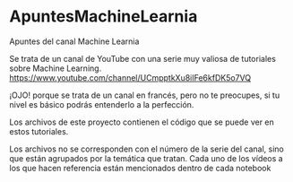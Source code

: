 # ApuntesMachineLearnia
Apuntes del canal Machine Learnia

Se trata de un canal de YouTube con una serie muy valiosa de tutoriales sobre Machine Learning. 
https://www.youtube.com/channel/UCmpptkXu8iIFe6kfDK5o7VQ

¡OJO! porque se trata de un canal en francés, pero no te preocupes, si tu nivel es básico podrás entenderlo a la perfección. 

Los archivos de este proyecto contienen el código que se puede ver en estos tutoriales. 

Los archivos no se corresponden con el número de la serie del canal, sino que están agrupados por la temática que tratan.
Cada uno de los vídeos a los que hacen referencia están mencionados dentro de cada notebook
